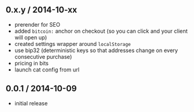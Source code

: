 0.x.y / 2014-10-xx
------------------
- prerender for SEO
- added `bitcoin:` anchor on checkout (so you can click and your client will open up)
- created settings wrapper around `localStorage`
- use bip32 (deterministic keys so that addresses change on every consecutive purchase)
- pricing in bits
- launch cat config from url

0.0.1 / 2014-10-09
------------------
- initial release